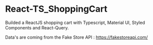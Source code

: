 # React-TS_ShoppingCart
Builded a ReactJS shopping cart with Typescript, Material UI, Styled Components and React-Query.

Data's are coming from the Fake Store API : https://fakestoreapi.com/

